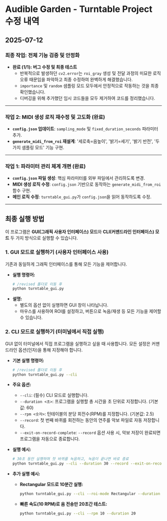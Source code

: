 # Audible Garden - Turntable Project 수정 내역

## 2025-07-12

### 최종 작업: 전체 기능 검증 및 안정화

- **완료 (1/1): 버그 수정 및 최종 테스트**
  - 반복적으로 발생하던 `cv2.error`는 `roi_gray` 생성 및 전달 과정의 미묘한 로직 오류 때문임을 파악하고 최종 수정하여 완벽하게 해결했습니다.
  - `importance` 및 `random` 샘플링 모드 모두에서 안정적으로 작동하는 것을 최종 확인했습니다.
  - 디버깅을 위해 추가했던 임시 코드들을 모두 제거하여 코드를 정리했습니다.

---

### 작업 2: MIDI 생성 로직 재수정 및 고도화 (완료)

- **`config.json` 업데이트**: `sampling_mode` 및 `fixed_duration_seconds` 파라미터 추가.
- **`generate_midi_from_roi` 재설계**: '세로축=음높이', '밝기=세기', '밝기 반전', '두 가지 샘플링 모드' 기능 구현.

---

### 작업 1: 파라미터 관리 체계 개편 (완료)

- **`config.json` 파일 생성**: 핵심 파라미터를 외부 파일에서 관리하도록 변경.
- **MIDI 생성 로직 수정**: `config.json` 기반으로 동작하는 `generate_midi_from_roi` 함수 구현.
- **메인 로직 수정**: `turntable_gui.py`가 `config.json`을 읽어 동작하도록 수정. 

---

## 최종 실행 방법

이 프로그램은 **GUI(그래픽 사용자 인터페이스) 모드**와 **CLI(커맨드라인 인터페이스) 모드** 두 가지 방식으로 실행할 수 있습니다.

### 1. GUI 모드로 실행하기 (사용자 인터페이스 사용)

기존과 동일하게 그래픽 인터페이스를 통해 모든 기능을 제어합니다.

-   **실행 명령어:**
    ```bash
    # /revised 폴더로 이동 후
    python turntable_gui.py
    ```
-   **설명:**
    -   별도의 옵션 없이 실행하면 GUI 창이 나타납니다.
    -   마우스를 사용하여 ROI를 설정하고, 버튼으로 녹음/재생 등 모든 기능을 제어할 수 있습니다.

### 2. CLI 모드로 실행하기 (터미널에서 직접 실행)

GUI 없이 터미널에서 직접 프로그램을 실행하고 싶을 때 사용합니다. 모든 설정은 커맨드라인 옵션(인자)을 통해 지정해야 합니다.

-   **기본 실행 명령어:**
    ```bash
    # /revised 폴더로 이동 후
    python turntable_gui.py --cli
    ```

-   **주요 옵션:**
    -   `--cli`: (필수) CLI 모드로 실행합니다.
    -   `--duration <초>`: 프로그램을 실행할 총 시간을 초 단위로 지정합니다. (기본값: 60)
    -   `--rpm <숫자>`: 턴테이블의 분당 회전수(RPM)를 지정합니다. (기본값: 2.5)
    -   `--record`: 첫 번째 바퀴를 회전하는 동안의 연주를 악보 파일로 자동 저장합니다.
    -   `--exit-on-record-complete`: `--record` 옵션 사용 시, 악보 저장이 완료되면 프로그램을 자동으로 종료합니다.

-   **실행 예시:**
    ```bash
    # 30초 동안 실행하며 첫 바퀴를 녹음하고, 녹음이 끝나면 바로 종료
    python turntable_gui.py --cli --duration 30 --record --exit-on-record-complete
    ```

-   **추가 실행 예시:**
    -   **Rectangular 모드로 10분간 실행:**
        ```bash
        python turntable_gui.py --cli --roi-mode Rectangular --duration 600
        ```
    -   **빠른 속도(10 RPM)로 음 전송만 20초간 테스트:**
        ```bash
        python turntable_gui.py --cli --rpm 10 --duration 20
        ``` 